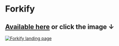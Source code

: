 # Forkify
## [Available here](https://forkify-wildwebdev.netlify.app/) or click the image &darr;
[<img alt="Forkify landing page" src="https://github.com/user-attachments/assets/46b0b776-69fe-41f5-8c9d-739be7e77327">](https://forkify-wildwebdev.netlify.app/)
